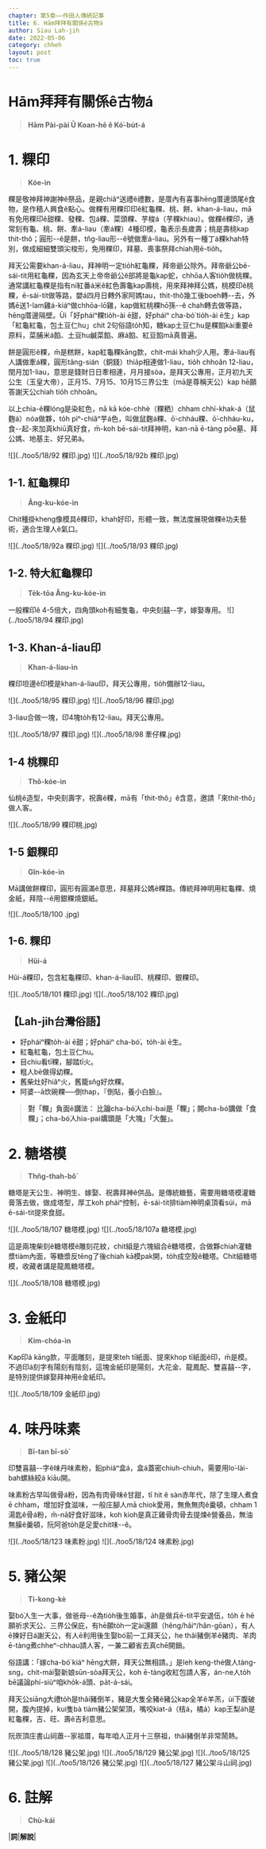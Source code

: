 ```yaml
---
chapter: 第5章——作田人傳統記事
title: 6. Hām拜拜有關係ê古物á
author: Siau Lah-jih
date: 2022-05-06
category: chheh
layout: post
toc: true
---
```


# Hām拜拜有關係ê古物á
> **Hām Pài-pài Ū Koan-hē ê Kó͘-bu̍t-á**

# 1. 粿印
> **Kóe-ìn**

粿是敬神拜神謝神ê祭品，是親chiâⁿ送禮ê禮數，是厝內有喜事hēng厝邊頭尾ê食物，是作穡人興食ê點心。做粿有用粿印印ê紅龜粿、桃、餅、khan-á-liau，mā有免用粿印ê甜粿、發粿、包á粿、菜頭粿、芋梭á（芋粿khiau）。做粿ê粿印，通常刻有龜、桃、餅、牽á-liau（牽á粿）4種印模，龜表示長歲壽；桃是壽桃kap thit-thô；圓形--ê是餅，tn̂g-liau形--ê號做牽á-liau。另外有一種丁á粿khah特別，做成細細雙頭尖梭形，免用粿印，拜墓、喪事祭拜chiah用ē-tio̍h。

拜天公需要khan-á-liau，拜神明一定tio̍h紅龜粿，拜帝爺公除外。拜帝爺公bē-sái-tit用紅龜粿，因為玄天上帝帝爺公ê部將是龜kap蛇，chhōa人客tio̍h做桃粿。通常講紅龜粿是指有ní紅番á米ê紅色壽龜kap壽桃，用來拜神拜公媽，桃模印ê桃粿，ē-sái-tit做等路，嬰á四月日轉外家阿媽tau，thit-thô幾工後boeh轉--去，外媽ē送1-lam雞á-kiáⁿ做chhōa-lō͘雞，kap做紅桃粿hō͘孫--ê chah轉去做等路，hēng厝邊隔壁。Ùi「好pháiⁿ粿tio̍h-ài ē甜，好pháiⁿ cha-bó͘ tio̍h-ài ē生」kap「紅龜紅龜，包土豆仁hu」chit 2句俗語to̍h知，糖kap土豆仁hu是粿餡kài重要ê原料，菜脯米á餡、土豆hu鹹菜餡、麻á餡、紅豆餡mā真普遍。

餅是圓形ê粿，m̄是糕餅，kap紅龜粿kāng款，chit-mái khah少人用。牽á-liau有人講做牽á粿，圓形tâng-sián（銅錢）thia̍p相連做1-liau，tio̍h chhoân 12-liau，閏月加1-liau，意思是錢財日日牽相連，月月接sòa，是拜天公專用，正月初九天公生（玉皇大帝），正月15、7月15、10月15三界公生（mā是尊稱天公）kap hē願答謝天公chiah tio̍h chhoân。

以上chia-ê粿lóng是染紅色，nā kā kóe-chhè（粿粞）chham chhí-khak-á（鼠麴á）nóa做夥，to̍h pìⁿ-chiâⁿ芋á色，叫做鼠麴á粿、ō͘-chháu粿、ō͘-chháu-ku，食--起-來加真khiū真好食，m̄-koh bē-sái-tit拜神明，kan-nā ē-tàng pōe墓、拜公媽、地基主、好兄弟á。

![](../too5/18/92 粿印.jpg)
![](../too5/18/92b 粿印.jpg)

## 1-1. 紅龜粿印 
> **Âng-ku-kóe-ìn**

Chit種掛kheng像模具ê粿印，khah好印，形體一致，無法度展現做粿ê功夫藝術，適合生理人ê氣口。

![](../too5/18/92a 粿印.jpg)
![](../too5/18/93 粿印.jpg)

## 1-2. 特大紅龜粿印
> **Te̍k-tōa Âng-ku-kóe-ìn**

一般粿印ê 4-5倍大，四角頭koh有細隻龜，中央刻囍--字，嫁娶專用。
![](../too5/18/94 粿印.jpg)

## 1-3. Khan-á-liau印
> **Khan-á-liau-ìn**

粿印坦邊ê印模是khan-á-liau印，拜天公專用，tio̍h備辦12-liau。

![](../too5/18/95 粿印.jpg)
![](../too5/18/96 粿印.jpg)

3-liau合做一塊，印4塊to̍h有12-liau。拜天公專用。

![](../too5/18/97 粿印.jpg)
![](../too5/18/98 牽仔粿.jpg)

## 1-4 桃粿印
> **Thô-kóe-ìn**

仙桃ê造型，中央刻壽字，祝壽ê粿，mā有「thit-thô」ê含意，邀請「來thit-thô」做人客。

![](../too5/18/99 粿印桃.jpg)

## 1-5 銀粿印
> **Gîn-kóe-ìn**

Mā講做餅粿印，圓形有圓滿ê意思，拜墓拜公媽ê粿路。傳統拜神明用紅龜粿、燒金紙，拜陰--ê用銀粿燒銀紙。

![](../too5/18/100 .jpg)

## 1-6. 粿印
> **Hûi-á**

Hûi-á粿印，包含紅龜粿印、khan-á-liau印、桃粿印、銀粿印。

![](../too5/18/101 粿印.jpg)
![](../too5/18/102 粿印.jpg)

## 【Lah-jih台灣俗語】

- 好pháiⁿ粿to̍h-ài ē甜；好pháiⁿ cha-bó͘，to̍h-ài ē生。
- 紅龜紅龜，包土豆仁hu。
- 目chiu看tī粿，腳踏tī火。
- 粗人bē做得幼粿。
- 舊柴灶好hiâⁿ火，舊籠sn̂g好炊粿。
- 阿婆--ā炊碗粿──倒thap，『倒貼，養小白臉』。

> **對「粿」負面ê講法：**
> **比論cha-bó͘人chi-bai是「粿」；開cha-bó͘講做「食粿」；cha-bó͘人hia-pai嬌頭是「大塊」「大盤」。**

# 2. 糖塔模
> **Thn̂g-thah-bô͘**

糖塔是天公生、神明生、嫁娶、祝壽拜神ê供品。是傳統糖藝，需要用糖塔模灌糖膏落去做，做成塔型，厚工koh pháiⁿ控制，ē-sái-tit排tiàm神明桌頂看súi，mā ē-sái-tit提來食甜。

![](../too5/18/107 糖塔模.jpg)
![](../too5/18/107a 糖塔模.jpg)

這是兩塊柴刻ê糖塔模ê雕刻花紋，chit組是六塊組合ê糖塔模，合做夥chiah灌糖漿tiàm內面，等糖漿反tēng了後chiah kā模pak開，to̍h成空殼ê糖塔。Chit組糖塔模，收藏者講是龍鳳糖塔模。

![](../too5/18/108 糖塔模.jpg)


# 3. 金紙印
> **Kim-chóa-ìn**

Kap印á kāng款，平面雕刻，是提來teh tī紙面、提來khop tī紙面ê印，m̄是模。不過印á刻字有陽刻有陰刻，這塊金紙印是陽刻，大花金、龍鳳配、雙喜囍--字，是特別提供嫁娶拜神用ê金紙印。

![](../too5/18/109 金紙印.jpg)

# 4. 味丹味素
> **Bī-tan bī-sò͘**

印雙喜囍--字ê味丹味素粉，鉛phiáⁿ盒á，盒á蓋密chiuh-chiuh，需要用lo͘-lài-bah螺絲絞á kiāu開。

味素粉古早叫做骨á粉，因為有肉骨味ê甘甜，tī hit ê sàn赤年代，除了生理人煮食ē chham，增加好食滋味，一般庄腳人mā chiok愛用，無魚無肉ê羹頓，chham 1湯匙ê骨á粉，m̄-nā好食好滋味，koh kioh是真正雞骨肉骨去提煉ê營養品，無油無臊ê羹頓，阮阿爸to̍h是足愛chit味--ê。

![](../too5/18/123 味素粉.jpg)
![](../too5/18/124 味素粉.jpg)


# 5. 豬公架
> **Ti-kong-kè**

娶bó͘人生一大事，做爸母--ê為tio̍h後生婚事，a̍h是做兵ē-tit平安退伍，to̍h ē hē願祈求天公、三界公保庇，有hē願to̍h一定ài還願（hêng/hâiⁿ/hân-gōan），有人ē揀好日á謝天公，有人ē利用後生娶bó͘前一工拜天公，he thâi豬倒羊ê豬肉、羊肉ē-tàng煮chheⁿ-chhau請人客，一兼二顧省去真chē開銷。

俗語講：「嫁cha-bó͘ kiáⁿ hēng大餅，拜天公無相請。」是leh keng-thé做人tàng-sng，chit-mái娶新娘sūn-sòa拜天公，koh ē-tàng收紅包請人客，án-ne人to̍h bē議論phí-siùⁿ咱kho̍k-á頭、pa̍t-á-sái。

拜天公siāng大禮to̍h是thâi豬倒羊，豬是大隻全豬ê豬公kap全羊ê羊羔，ùi下腹破開，腹內提掉，kui隻bà tiàm豬公架架頂，嘴咬kiat-á（桔á，橘á）kap王梨a̍h是紅龜粿，吉、旺、壽ê吉利意思。

阮崁頂庄書山祠蕭--家祖厝，每年咱人正月十三祭祖，thâi豬倒羊非常鬧熱。

![](../too5/18/128 豬公架.jpg)
![](../too5/18/129 豬公架.jpg)
![](../too5/18/125 豬公架.jpg)
![](../too5/18/126 豬公架.jpg)
![](../too5/18/127 豬公架斗山祠.jpg)

# 6. 註解
> **Chù-kái**

|**詞**|**解說**|
